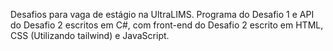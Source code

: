 Desafios para vaga de estágio na UltraLIMS. Programa do Desafio 1 e API do Desafio 2 escritos em C#, com front-end do Desafio 2 escrito em HTML, CSS (Utilizando tailwind) e JavaScript.
